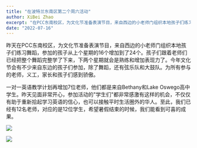 ```yaml
---
title: "在波特兰东南区第二个周六活动"
author: XiBei Zhao
excerpt: "在PCC东南校区，为文化节准备表演节目，来自西边的小老师门组织本地孩子们练习舞蹈，参加的孩子从上个星期的16个增加到了24个。孩子们跟着老师们已经把整个舞蹈完整学了下来，下两个星期就会是熟练和增加表现力了。一对一英语教学计划再增加7位老师，他们都是来自Bethany和Lake Oswego高中学生。参加活动的学生们都非常感激有这样的机会，不仅仅有助于重新拾起学习英语的信心，也可以接触平时生活圈外的华人"
date: "2022-07-16"
---
```


昨天在PCC东南校区，为文化节准备表演节目，来自西边的小老师门组织本地孩子们练习舞蹈，参加的孩子从上个星期的16个增加到了24个。孩子们跟着老师们已经把整个舞蹈完整学了下来，下两个星期就会是熟练和增加表现力了。今年文化节会有不少来自东边的孩子们参加，除了舞蹈，还有弦乐队和大鼓队。为所有参与的老师，义工，家长和孩子们感到骄傲。

一对一英语教学计划再增加7位老师，他们都是来自Bethany和Lake Oswego高中学生。昨天见面非常开心，参加活动的"学生们"都非常感激有这样的机会，不仅仅有助于重新拾起学习英语的信心，也可以接触平时生活圈外的华人。至此，我们已经有12名老师，对应的是12位学生，希望暑假结束的时候，我们能看到可喜的成果。

![](https://res.cloudinary.com/dhngj18do/image/upload/f_auto,q_auto/v1/images/294239773_1727213487651211_7990319061522181187_n)

![](https://res.cloudinary.com/dhngj18do/image/upload/f_auto,q_auto/v1/images/294276022_1727213477651212_2620272739402397399_n)
